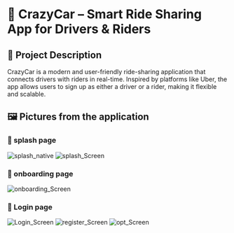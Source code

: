 # 🚗 CrazyCar – Smart Ride Sharing App for Drivers & Riders

## 🚀 Project Description

CrazyCar is a modern and user-friendly ride-sharing application that connects drivers with riders in real-time.
Inspired by platforms like Uber, the app allows users to sign up as either a driver or a rider, making it flexible and scalable.

## 🖼️ Pictures from the application

### 🔐 splash page
![splash_native](screenshots/splash_native.jpg)
![splash_Screen](screenshots/splash_screen.jpg)

### 🔐 onboarding page

![onboarding_Screen](screenshots/onboarding_Screen.jpg)


### 🔐 Login page


![Login_Screen](screenshots/Login_Screen.jpg)
![register_Screen](screenshots/register_Screen.jpg)
![opt_Screen](screenshots/opt_Screen.jpg)
